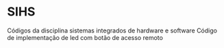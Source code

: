 # SIHS
Códigos da disciplina sistemas integrados de hardware e software
Código de implementação de led com botão de acesso remoto 
